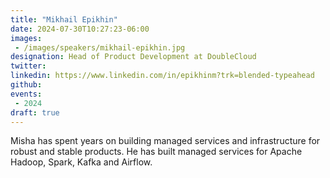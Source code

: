 ```yaml
---
title: "Mikhail Epikhin"
date: 2024-07-30T10:27:23-06:00
images: 
 - /images/speakers/mikhail-epikhin.jpg
designation: Head of Product Development at DoubleCloud
twitter: 
linkedin: https://www.linkedin.com/in/epikhinm?trk=blended-typeahead
github: 
events:
 - 2024
draft: true
---
```


Misha has spent years on building managed services and infrastructure for robust and stable products. He has built managed services for Apache Hadoop, Spark, Kafka and Airflow.


